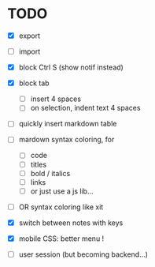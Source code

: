# TODO

- [x] export
- [ ] import

- [x] block Ctrl S (show notif instead)

- [x] block tab
  - [ ] insert 4 spaces
  - [ ] on selection, indent text 4 spaces

- [ ] quickly insert markdown table

- [ ] mardown syntax coloring, for
  - [ ] code
  - [ ] titles
  - [ ] bold / italics
  - [ ] links
  - [ ] or just use a js lib...
- [ ] OR syntax coloring like xit

- [x] switch between notes with keys
- [x] mobile CSS: better menu !

- [ ] user session (but becoming backend...)